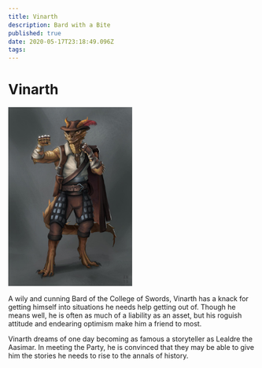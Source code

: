 ```yaml
---
title: Vinarth
description: Bard with a Bite
published: true
date: 2020-05-17T23:18:49.096Z
tags: 
---
```


# Vinarth

<img src="/people/vinarth.jpg" style="width:50%" />

A wily and cunning Bard of the College of Swords, Vinarth has a knack for getting himself into situations he needs help getting out of. Though he means well, he is often as much of a liability as an asset, but his roguish attitude and endearing optimism make him a friend to most.

Vinarth dreams of one day becoming as famous a storyteller as Lealdre the Aasimar. In meeting the Party, he is convinced that they may be able to give him the stories he needs to rise to the annals of history.